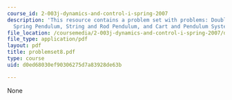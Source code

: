 ```yaml
---
course_id: 2-003j-dynamics-and-control-i-spring-2007
description: 'This resource contains a problem set with problems: Double Mass and
  Spring Pendulum, String and Rod Pendulum, and Cart and Pendulum System.'
file_location: /coursemedia/2-003j-dynamics-and-control-i-spring-2007/d0ed68030ef90306275d7a83928de63b_problemset8.pdf
file_type: application/pdf
layout: pdf
title: problemset8.pdf
type: course
uid: d0ed68030ef90306275d7a83928de63b

---
```

None